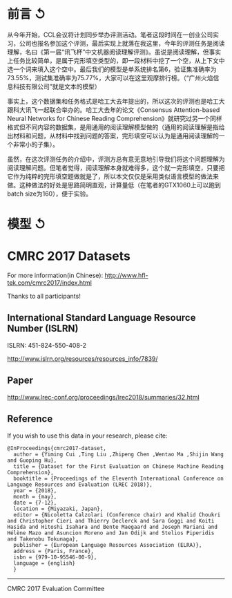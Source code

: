 # 前言 ↺

从今年开始，CCL会议将计划同步举办评测活动。笔者这段时间在一创业公司实习，公司也报名参加这个评测，最后实现上就落在我这里，今年的评测任务是阅读理解，名曰《第一届“讯飞杯”中文机器阅读理解评测》。虽说是阅读理解，但事实上任务比较简单，是属于完形填空类型的，即一段材料中挖了一个空，从上下文中选一个词来填入这个空中。最后我们的模型是单系统排名第6，验证集准确率为73.55%，测试集准确率为75.77%，大家可以在这里观摩排行榜。（“广州火焰信息科技有限公司”就是文本的模型）

事实上，这个数据集和任务格式是哈工大去年提出的，所以这次的评测也是哈工大跟科大讯飞一起联合举办的。哈工大去年的论文《Consensus Attention-based Neural Networks for Chinese Reading Comprehension》就研究过另一个同样格式但不同内容的数据集，是用通用的阅读理解模型做的（通用的阅读理解是指给出材料和问题，从材料中找到问题的答案，完形填空可以认为是通用阅读理解的一个非常小的子集）。

虽然，在这次评测任务的介绍中，评测方总有意无意地引导我们将这个问题理解为阅读理解问题。但笔者觉得，阅读理解本身就难得多，这个就一完形填空，只要把它作为纯粹的完形填空题做就是了，所以本文仅仅是采用类似语言模型的做法来做。这种做法的好处是思路简明直观，计算量低（在笔者的GTX1060上可以跑到batch size为160），便于实验。


# 模型 ↺
# CMRC 2017 Datasets

For more information(in Chinese): http://www.hfl-tek.com/cmrc2017/index.html

Thanks to all participants!

## International Standard Language Resource Number (ISLRN)
ISLRN: 451-824-550-408-2

http://www.islrn.org/resources/resources_info/7839/

## Paper

http://www.lrec-conf.org/proceedings/lrec2018/summaries/32.html

## Reference

If you wish to use this data in your research, please cite:

```
@InProceedings{cmrc2017-dataset,
  author = {Yiming Cui ,Ting Liu ,Zhipeng Chen ,Wentao Ma ,Shijin Wang and Guoping Hu},
  title = {Dataset for the First Evaluation on Chinese Machine Reading Comprehension},
  booktitle = {Proceedings of the Eleventh International Conference on Language Resources and Evaluation (LREC 2018)},
  year = {2018},
  month = {may},
  date = {7-12},
  location = {Miyazaki, Japan},
  editor = {Nicoletta Calzolari (Conference chair) and Khalid Choukri and Christopher Cieri and Thierry Declerck and Sara Goggi and Koiti Hasida and Hitoshi Isahara and Bente Maegaard and Joseph Mariani and Hélène Mazo and Asuncion Moreno and Jan Odijk and Stelios Piperidis and Takenobu Tokunaga},
  publisher = {European Language Resources Association (ELRA)},
  address = {Paris, France},
  isbn = {979-10-95546-00-9},
  language = {english}
  }
```

----------------
CMRC 2017 Evaluation Committee
